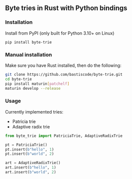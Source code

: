 ## Byte tries in Rust with Python bindings

### Installation

Install from PyPI (only built for Python 3.10+ on Linux)

```
pip install byte-trie
```

### Manual installation

Make sure you have Rust installed, then do the following:

```bash
git clone https://github.com/bastiscode/byte-trie.git
cd byte-trie
pip install maturin[patchelf]
maturin develop --release
```

### Usage

Currently implemented tries:
- Patricia trie
- Adaptive radix trie

```python
from byte_trie import PatriciaTrie, AdaptiveRadixTrie

pt = PatriciaTrie()
pt.insert(b"hello", 1)
pt.insert(b"world", 2)

art = AdaptiveRadixTrie()
art.insert(b"hello", 1)
art.insert(b"world", 2)

```
